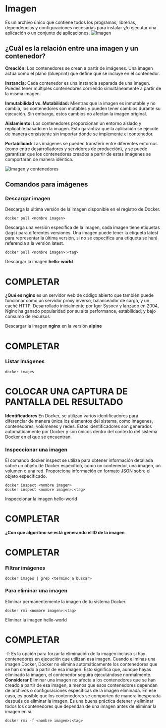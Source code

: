 # Imagen
Es un archivo único que contiene todos los programas, librerías, dependencias y configuraciones necesarias para instalar y/o ejecutar una aplicación o un conjunto de aplicaciones.
![Imagen](imagenes/imagen.PNG)


## ¿Cuál es la relación entre una imagen y un contenedor? 
**Creación:** Los contenedores se crean a partir de imágenes. Una imagen actúa como el plano (blueprint) que define qué se incluye en el contenedor.

**Instancia:** Cada contenedor es una instancia separada de una imagen. Puedes tener múltiples contenedores corriendo simultáneamente a partir de la misma imagen.

**Inmutabilidad vs. Mutabilidad:** Mientras que la imagen es inmutable y no cambia, los contenedores son mutables y pueden tener cambios durante su ejecución. Sin embargo, estos cambios no afectan la imagen original.

**Aislamiento:** Los contenedores proporcionan un entorno aislado y replicable basado en la imagen. Esto garantiza que la aplicación se ejecute de manera consistente sin importar dónde se implemente el contenedor.

**Portabilidad:** Las imágenes se pueden transferir entre diferentes entornos (como entre desarrolladores y servidores de producción), y se puede garantizar que los contenedores creados a partir de estas imágenes se comportarán de manera idéntica. 

![Imagen y contenedores](imagenes/imagenYcontenedores.JPG)
## Comandos para imágenes

### Descargar imagen
Descarga la última versión de la imagen disponible en el registro de Docker.

```
docker pull <nombre imagen> 
```

Descarga una versión específica de la imagen, cada imagen tiene etiquetas (tags) para diferentes versiones.
Una imagen puede tener la etiqueta latest para representar la última versión, si no se especifica una etiqueta se hará referencia a la versión latest.

```
docker pull <nombre imagen>:<tag>
```

Descargar la imagen **hello-world**
# COMPLETAR

**¿Qué es nginx**
es un servidor web de código abierto que también puede funcionar como un servidor proxy inverso, balanceador de carga, y un caché HTTP. Desarrollado inicialmente por Igor Sysoev y lanzado en 2004, Nginx ha ganado popularidad por su alta performance, estabilidad, y bajo consumo de recursos


Descargar la imagen  **nginx** en la versión **alpine**
# COMPLETAR

### Listar imágenes

```
docker images
```

# COLOCAR UNA CAPTURA DE PANTALLA DEL RESULTADO 

**Identificadores**
En Docker, se utilizan varios identificadores para diferenciar de manera única los elementos del sistema, como imágenes, contenedores, volúmenes y redes. Estos identificadores son generados automáticamente por Docker y son únicos dentro del contexto del sistema Docker en el que se encuentran. 

### Inspeccionar una imagen
El comando docker inspect se utiliza para obtener información detallada sobre un objeto de Docker específico, como un contenedor, una imagen, un volumen o una red.  Proporciona información en formato JSON sobre el objeto especificado.

```
docker inspect <nombre imagen>
docker inspect <nombre imagen>:<tag>
```

Inspeccionar la imagen hello-world 
# COMPLETAR

**¿Con qué algoritmo se está generando el ID de la imagen**
# COMPLETAR

### Filtrar imágenes

```
docker images | grep <termino a buscar>

```

### Para eliminar una imagen
Eliminar permanentemente la imagen de tu sistema Docker.

```
docker rmi <nombre imagen>:<tag>
```

Eliminar la imagen hello-world 
# COMPLETAR

-f: Es la opción para forzar la eliminación de la imagen incluso si hay contenedores en ejecución que utilizan esa imagen.
Cuando eliminas una imagen Docker, Docker no elimina automáticamente los contenedores que se han creado a partir de esa imagen. Esto significa que, aunque hayas eliminado la imagen, el contenedor seguirá ejecutándose normalmente.  
**Considerar**
Eliminar una imagen no afecta a los contenedores que se han creado a partir de esa imagen, a menos que esos contenedores dependan de archivos o configuraciones específicas de la imagen eliminada. En ese caso, es posible que los contenedores se comporten de manera inesperada después de eliminar la imagen.
Es una buena práctica detener y eliminar todos los contenedores que dependan de una imagen antes de eliminar la imagen en sí.

```
docker rmi -f <nombre imagen>:<tag>
```

